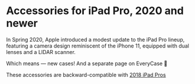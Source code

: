 # Accessories for iPad Pro, 2020 and newer

In Spring 2020, Apple introduced a modest update to the iPad Pro lineup, featuring a camera design reminiscent of the iPhone 11, equipped with dual lenses and a LIDAR scanner. 

Which means — new cases! And a separate page on EveryCase 🥲

These accessories are backward-compatible with [2018 iPad Pros](latest-ipad/ipad_pro2)